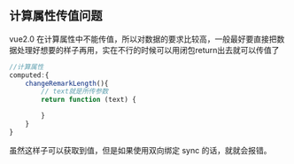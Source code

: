 

## 计算属性传值问题

vue2.0 在计算属性中不能传值，所以对数据的要求比较高，一般最好要直接把数据处理好想要的样子再用，实在不行的时候可以用闭包return出去就可以传值了

```javascript
//计算属性
computed:{
	changeRemarkLength(){
	    // text就是所传参数
	    return function (text) {

	    }
	}
}
```

虽然这样子可以获取到值，但是如果使用双向绑定 sync 的话，就就会报错。

